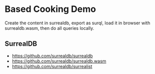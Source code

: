 # Based Cooking Demo

Create the content in surrealdb, export as surql, load it in browser with surrealdb.wasm, then do all queries locally.

## SurrealDB

- https://github.com/surrealdb/surrealdb
- https://github.com/surrealdb/surrealdb.wasm
- https://github.com/surrealdb/surrealist